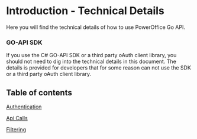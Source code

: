 Introduction - Technical Details
================================

Here you will find the technical details of how to use PowerOffice Go API.

### GO-API SDK
If you use the C# GO-API SDK or a third party oAuth client library, you should not need to dig into the technical details in this document. The details is provided for developers that for some reason can not use the SDK or a third party oAuth client library.

## Table of contents

[Authentication](Authentication.md)

[Api Calls](ApiCalls.md)

[Filtering](Filtering.md)
 

